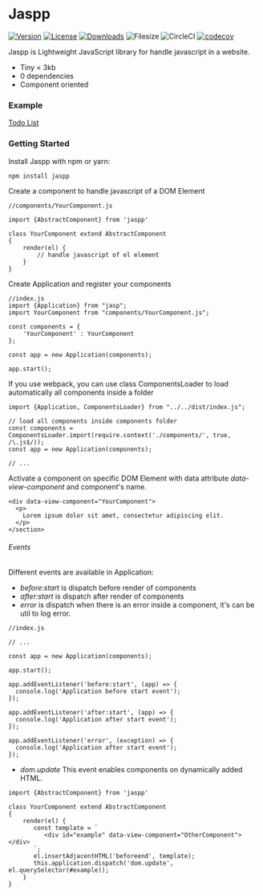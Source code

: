 # Jaspp

[![Version](https://img.shields.io/npm/v/jaspp.svg?style=flat-square)](https://www.npmjs.com/package/jaspp)
[![License](https://img.shields.io/npm/l/jaspp.svg?style=flat-square)](https://www.npmjs.com/package/jaspp)
[![Downloads](https://img.shields.io/npm/dt/jaspp.svg?style=flat-square)](https://www.npmjs.com/package/jaspp)
![Filesize](https://img.shields.io/bundlephobia/min/jaspp.svg)
![CircleCI](https://img.shields.io/circleci/build/github/alavieille/jaspp/master?style=flat-square)
[![codecov](https://codecov.io/gh/alavieille/jaspp/branch/master/graph/badge.svg)](https://codecov.io/gh/alavieille/jaspp)

Jaspp is Lightweight JavaScript library for handle javascript in a website.

* Tiny < 3kb
* 0 dependencies
* Component oriented
  
### Example

[Todo List](https://github.com/alavieille/jaspp/tree/master/example)

### Getting Started


Install Jaspp with npm or yarn: 

```
npm install jaspp
```

Create a component to handle javascript of a DOM Element

```
//components/YourComponent.js

import {AbstractComponent} from 'jaspp'

class YourComponent extend AbstractComponent 
{
    render(el) {
        // handle javascript of el element
    }
}

```

Create Application and register your components

```
//index.js
import {Application} from "jasp";
import YourComponent from "components/YourComponent.js";

const components = {
    'YourComponent' : YourComponent
};

const app = new Application(components);

app.start();

```

If you use webpack, you can use class ComponentsLoader
to load automatically all components inside a folder

```
import {Application, ComponentsLoader} from "../../dist/index.js";

// load all components inside components folder
const components = ComponentsLoader.import(require.context('./components/', true, /\.js$/));
const app = new Application(components);

// ...

```

Activate a component on specific DOM Element
with data attribute *data-view-component* 
and component's name.

```
<div data-view-component="YourComponent">
  <p>
    Lorem ipsum dolor sit amet, consectetur adipiscing elit.
  </p>
</section>
```

###### Events

Different events are available in Application: 

* *before:start* is dispatch before render of components
* *after:start* is dispatch after render of components
* *error* is dispatch when there is an error inside a component, it's can be util to log error.


```
//index.js

// ...

const app = new Application(components);

app.start();

app.addEventListener('before:start', (app) => {
  console.log('Application before start event');
});

app.addEventListener('after:start', (app) => {
  console.log('Application after start event');
});

app.addEventListener('error', (exception) => {
  console.log('Application after start event');
});

```

* *dom.update* This event enables components on dynamically added HTML.
```
import {AbstractComponent} from 'jaspp'

class YourComponent extend AbstractComponent 
{
    render(el) {
       const template = `
          <div id="example" data-view-component="OtherComponent"></div>
       `;
       el.insertAdjacentHTML('beforeend', template);
       this.application.dispatch('dom.update', el.querySelector(#example));
    }
}

```
